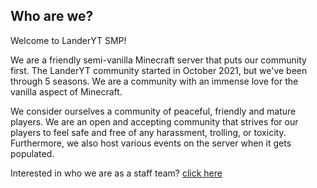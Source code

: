 ## Who are we?

Welcome to LanderYT SMP!

We are a friendly semi-vanilla Minecraft server that puts our community first. The LanderYT community started in October 2021, but we've been through 5 seasons. We are a community with an immense love for the vanilla aspect of Minecraft.

We consider ourselves a community of peaceful, friendly and mature players. We are an open and accepting community that strives for our players to feel safe and free of any harassment, trolling, or toxicity. Furthermore, we also host various events on the server when it gets populated.

Interested in who we are as a staff team? [click here](https://github.com/landeryt/LanderYTSMP/blob/main/lib/text/staffPage.md)
